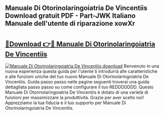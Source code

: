 ## Manuale Di Otorinolaringoiatria De Vincentiis Download gratuit PDF - Part-JWK Italiano Manuale dell'utente di riparazione xowXr

# <h2><a href="http://dfd9yz.blite.top/?on=Manuale+Di+Otorinolaringoiatria+De+Vincentiis">🔗Download 👉🔴 Manuale Di Otorinolaringoiatria De Vincentiis</a></h2>

[![Manuale Di Otorinolaringoiatria De Vincentiis download](https://i.imgur.com/lujVjoI.png)](http://dfd9yz.blite.top/?on=Manuale+Di+Otorinolaringoiatria+De+Vincentiis)
Benvenuto in una nuova esperienza questa guida per l'utente ti introdurrà alle caratteristiche e alle funzioni uniche del tuo nuovo Manuale Di Otorinolaringoiatria De Vincentiis. Guida passo passo nelle pagine seguenti troverai una guida dettagliata passo passo su come configurare il tuo REDDDDDDD. Questo Manuale Di Otorinolaringoiatria De Vincentiis è dotato di una varietà di funzioni per massimizzare la produttività. Grazie per aver scelto noi! Apprezziamo la tua fiducia e il tuo supporto per Manuale Di Otorinolaringoiatria De Vincentiis.
